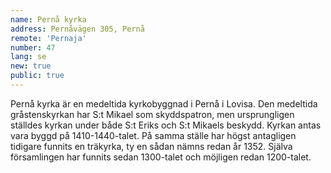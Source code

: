 ```yaml
---
name: Pernå kyrka
address: Pernåvägen 305, Pernå
remote: 'Pernaja'
number: 47
lang: se
new: true
public: true
---
```

Pernå kyrka är en medeltida kyrkobyggnad i Pernå i Lovisa. Den medeltida gråstenskyrkan har S:t Mikael som skyddspatron, men ursprungligen ställdes kyrkan under både S:t Eriks och S:t Mikaels beskydd. Kyrkan antas vara byggd på 1410-1440-talet. På samma ställe har högst antagligen tidigare funnits en träkyrka, ty en sådan nämns redan år 1352. Själva församlingen har funnits sedan 1300-talet och möjligen redan 1200-talet.
